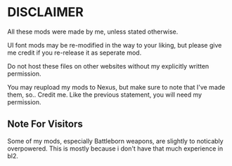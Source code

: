 # DISCLAIMER

All these mods were made by me, unless stated otherwise.

UI font mods may be re-modified in the way to your liking, but please give me credit if you re-release it as seperate mod.

Do not host these files on other websites without my explicitly written permission.

You may reupload my mods to Nexus, but make sure to note that I've made them, so.. Credit me. Like the previous statement, you will need my permission.

## Note For Visitors
Some of my mods, especially Battleborn weapons, are slightly to noticably overpowered. This is mostly because i don't have that much experience in bl2.
